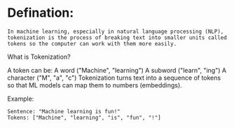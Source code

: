 # Defination:
```
In machine learning, especially in natural language processing (NLP), tokenization is the process of breaking text into smaller units called tokens so the computer can work with them more easily.
```

What is Tokenization?

A token can be:
A word ("Machine", "learning")
A subword ("learn", "ing")
A character ("M", "a", "c")
Tokenization turns text into a sequence of tokens so that ML models can map them to numbers (embeddings).

Example:
```
Sentence: "Machine learning is fun!"
Tokens: ["Machine", "learning", "is", "fun", "!"]
```
